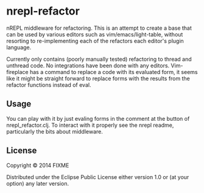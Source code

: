 # nrepl-refactor

nREPL middleware for refactoring.  This is an attempt to create a base that can be used by various editors such as vim/emacs/light-table, without resorting to re-implementing each of the refactors each editor's plugin language.

Currently only contains (poorly manually tested) refactoring to thread and unthread code.  No integrations have been done with any editors.  Vim-fireplace has a command to replace a code with its evaluated form, it seems like it might be straight forward to replace forms with the results from the refactor functions instead of eval.

## Usage

You can play with it by just evaling forms in the comment at the button of nrepl_refactor.clj.  To interact with it properly see the nrepl readme, particularly the bits about middleware.

## License

Copyright © 2014 FIXME

Distributed under the Eclipse Public License either version 1.0 or (at
your option) any later version.
